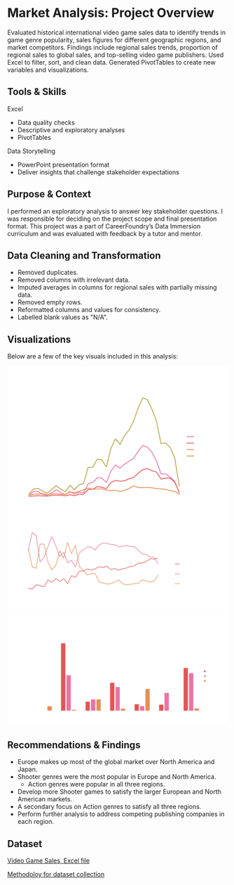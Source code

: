 # Market Analysis: Project Overview
Evaluated historical international video game sales data to identify trends in game genre popularity, sales figures for different geographic regions, and market competitors. Findings include regional sales trends, proportion of regional sales to global sales, and top-selling video game publishers. Used Excel to filter, sort, and clean data. Generated PivotTables to create new variables and visualizations.

## Tools & Skills
Excel
* Data quality checks
* Descriptive and exploratory analyses
* PivotTables
  
Data Storytelling
* PowerPoint presentation format
* Deliver insights that challenge stakeholder expectations

## Purpose & Context
I performed an exploratory analysis to answer key stakeholder questions. I was responsible for deciding on the project scope and final presentation format. This project was a part of 
CareerFoundry’s Data Immersion curriculum and was evaluated with feedback by a tutor and mentor.

## Data Cleaning and Transformation
* Removed duplicates.
* Removed columns with irrelevant data.
* Imputed averages in columns for regional sales with partially missing data.
* Removed empty rows.
* Reformatted columns and values for consistency.
* Labelled blank values as "N/A".

## Visualizations
Below are a few of the key visuals included in this analysis:
<p align="center">
<img src="https://github.com/ke177409/Market-Analysis/blob/main/images/Total_Sales.png">

<img src="https://github.com/ke177409/Market-Analysis/blob/main/images/Proportion_Sales.png">

<img src="https://github.com/ke177409/Market-Analysis/blob/main/images/Top_Publishers.png"/>
</p>

## Recommendations & Findings
* Europe makes up most of the global market over North America and Japan.
* Shooter genres were the most popular in Europe and North America.
  * Action genres were popular in all three regions.
* Develop more Shooter games to satisfy the larger European and North American markets.
* A secondary focus on Action genres to satisfy all three regions.
* Perform further analysis to address competing publishing companies in each region.

## Dataset
[Video Game Sales, Excel file](https://github.com/ke177409/Market-Analysis/blob/main/Video%20game%20sales%20data%20set.xlsx)

[Methodoloy for dataset collection](https://www.vgchartz.com/methodology.php)
